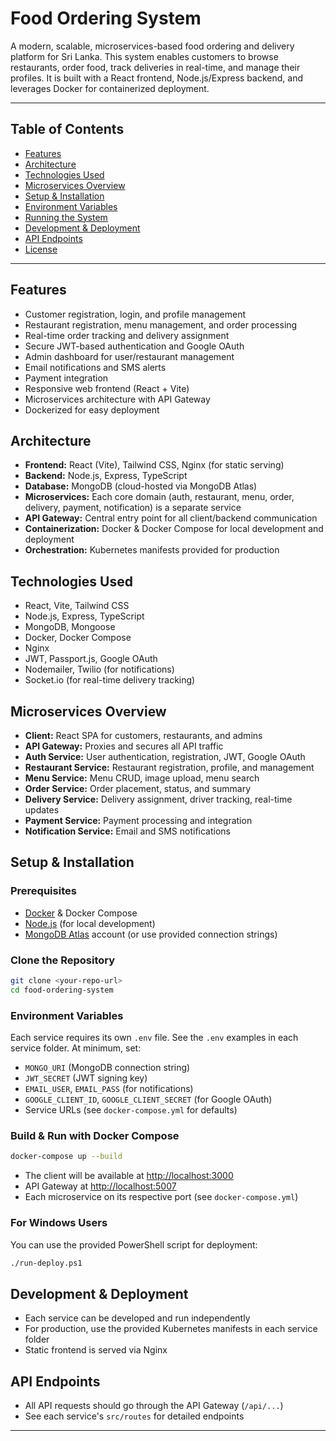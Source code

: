 # Food Ordering System

A modern, scalable, microservices-based food ordering and delivery platform for Sri Lanka. This system enables customers to browse restaurants, order food, track deliveries in real-time, and manage their profiles. It is built with a React frontend, Node.js/Express backend, and leverages Docker for containerized deployment.

---

## Table of Contents
- [Features](#features)
- [Architecture](#architecture)
- [Technologies Used](#technologies-used)
- [Microservices Overview](#microservices-overview)
- [Setup & Installation](#setup--installation)
- [Environment Variables](#environment-variables)
- [Running the System](#running-the-system)
- [Development & Deployment](#development--deployment)
- [API Endpoints](#api-endpoints)
- [License](#license)

---

## Features
- Customer registration, login, and profile management
- Restaurant registration, menu management, and order processing
- Real-time order tracking and delivery assignment
- Secure JWT-based authentication and Google OAuth
- Admin dashboard for user/restaurant management
- Email notifications and SMS alerts
- Payment integration
- Responsive web frontend (React + Vite)
- Microservices architecture with API Gateway
- Dockerized for easy deployment

## Architecture
- **Frontend:** React (Vite), Tailwind CSS, Nginx (for static serving)
- **Backend:** Node.js, Express, TypeScript
- **Database:** MongoDB (cloud-hosted via MongoDB Atlas)
- **Microservices:** Each core domain (auth, restaurant, menu, order, delivery, payment, notification) is a separate service
- **API Gateway:** Central entry point for all client/backend communication
- **Containerization:** Docker & Docker Compose for local development and deployment
- **Orchestration:** Kubernetes manifests provided for production

## Technologies Used
- React, Vite, Tailwind CSS
- Node.js, Express, TypeScript
- MongoDB, Mongoose
- Docker, Docker Compose
- Nginx
- JWT, Passport.js, Google OAuth
- Nodemailer, Twilio (for notifications)
- Socket.io (for real-time delivery tracking)

## Microservices Overview
- **Client:** React SPA for customers, restaurants, and admins
- **API Gateway:** Proxies and secures all API traffic
- **Auth Service:** User authentication, registration, JWT, Google OAuth
- **Restaurant Service:** Restaurant registration, profile, and management
- **Menu Service:** Menu CRUD, image upload, menu search
- **Order Service:** Order placement, status, and summary
- **Delivery Service:** Delivery assignment, driver tracking, real-time updates
- **Payment Service:** Payment processing and integration
- **Notification Service:** Email and SMS notifications

## Setup & Installation

### Prerequisites
- [Docker](https://www.docker.com/) & Docker Compose
- [Node.js](https://nodejs.org/) (for local development)
- [MongoDB Atlas](https://www.mongodb.com/cloud/atlas) account (or use provided connection strings)

### Clone the Repository
```sh
git clone <your-repo-url>
cd food-ordering-system
```

### Environment Variables
Each service requires its own `.env` file. See the `.env` examples in each service folder. At minimum, set:
- `MONGO_URI` (MongoDB connection string)
- `JWT_SECRET` (JWT signing key)
- `EMAIL_USER`, `EMAIL_PASS` (for notifications)
- `GOOGLE_CLIENT_ID`, `GOOGLE_CLIENT_SECRET` (for Google OAuth)
- Service URLs (see `docker-compose.yml` for defaults)

### Build & Run with Docker Compose
```sh
docker-compose up --build
```
- The client will be available at [http://localhost:3000](http://localhost:3000)
- API Gateway at [http://localhost:5007](http://localhost:5007)
- Each microservice on its respective port (see `docker-compose.yml`)

### For Windows Users
You can use the provided PowerShell script for deployment:
```sh
./run-deploy.ps1
```

## Development & Deployment
- Each service can be developed and run independently
- For production, use the provided Kubernetes manifests in each service folder
- Static frontend is served via Nginx

## API Endpoints
- All API requests should go through the API Gateway (`/api/...`)
- See each service's `src/routes` for detailed endpoints

---

